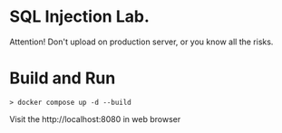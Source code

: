 # SQL Injection Lab.
Attention! Don't upload on production server, or you know all the risks.

# Build and Run

```
> docker compose up -d --build
```

Visit the http://localhost:8080 in web browser